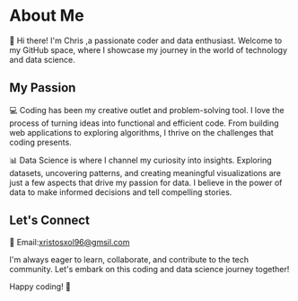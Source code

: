 # About Me

👋 Hi there! I'm Chris ,a passionate coder and data enthusiast. Welcome to my GitHub space, where I showcase my journey in the world of technology and data science.

## My Passion

💻 Coding has been my creative outlet and problem-solving tool. I love the process of turning ideas into functional and efficient code. From building web applications to exploring algorithms, I thrive on the challenges that coding presents.

📊 Data Science is where I channel my curiosity into insights. Exploring datasets, uncovering patterns, and creating meaningful visualizations are just a few aspects that drive my passion for data. I believe in the power of data to make informed decisions and tell compelling stories.


## Let's Connect
📧 Email:xristosxol96@gmsil.com

I'm always eager to learn, collaborate, and contribute to the tech community. Let's embark on this coding and data science journey together!

Happy coding! 🚀



